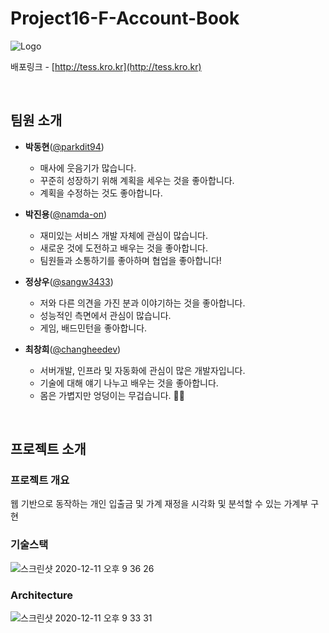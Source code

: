 # Project16-F-Account-Book


![Logo](https://user-images.githubusercontent.com/17294694/101917945-1c7a8e00-3c0c-11eb-828d-03e127a4d883.png)


배포링크 - [http://tess.kro.kr](http://tess.kro.kr)

<br>

## 팀원 소개

- **박동현**([@parkdit94](https://github.com/parkdit94))
    - 매사에 웃음기가 많습니다.
    - 꾸준히 성장하기 위해 계획을 세우는 것을 좋아합니다.
    - 계획을 수정하는 것도 좋아합니다.

- **박진용**([@namda-on](https://github.com/namda-on))
    - 재미있는 서비스 개발 자체에 관심이 많습니다.
    - 새로운 것에 도전하고 배우는 것을 좋아합니다.
    - 팀원들과 소통하기를 좋아하며 협업을 좋아합니다!

- **정상우**([@sangw3433](https://github.com/sangw3433))
    - 저와 다른 의견을 가진 분과 이야기하는 것을 좋아합니다.
    - 성능적인 측면에서 관심이 많습니다.
    - 게임, 배드민턴을 좋아합니다.


- **최창희**([@changheedev](https://github.com/changheedev))
    - 서버개발, 인프라 및 자동화에 관심이 많은 개발자입니다.
    - 기술에 대해 얘기 나누고 배우는 것을 좋아합니다.
    - 몸은 가볍지만 엉덩이는 무겁습니다. 👨‍💻




<br>

## 프로젝트 소개

### 프로젝트 개요

웹 기반으로 동작하는 개인 입출금 및 가계 재정을 시각화 및 분석할 수 있는 가계부 구현

### 기술스택

![스크린샷 2020-12-11 오후 9 36 26](https://user-images.githubusercontent.com/17294694/101904293-f5ff2780-3bf8-11eb-8775-52034f850fcb.png)



### Architecture

![스크린샷 2020-12-11 오후 9 33 31](https://user-images.githubusercontent.com/17294694/101904084-a882ba80-3bf8-11eb-8679-78145643e0c1.png)
